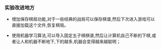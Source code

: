 ### 实验改进地方

- 增加保存棋局功能,对于一些经典的战局可以保存棋谱,然后下次进入游戏可以直接加载这个文件,恢复棋局。

- 使用机器学习算法,可以导入固定五子棋棋谱,然后让计算机自己不断的下棋,或者让人和机器不断地下,下的越多,机器会变得越来越聪明；
